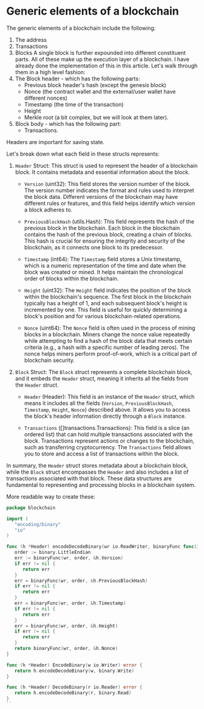 # Generic elements of a blockchain
The generic elements of a blockchain include the following:
1. The address
2. Transactions
3. Blocks
   A single block is further expounded into different constituent parts.
   All of these make up the execution layer of a blockchain.
   I have already done the implementation of this in this article.
   Let's walk through them in a high level fashion:
4. The Block header - which has the following parts:
   - Previous block header's hash (except the genesis block)
   - Nonce (the contract wallet and the external/user wallet have different nonces)
   - Timestamp (the time of the transaction)
   - Height
   - Merkle root (a bit complex, but we will look at them later).
5. Block body - which has the following part:
   - Transactions.

Headers are important for saving state.

Let's break down what each field in these structs represents:

1. `Header` Struct:
   This struct is used to represent the header of a blockchain block. It contains metadata and essential information about the block.

    - `Version` (uint32):
      This field stores the version number of the block. The version number indicates the format and rules used to interpret the block data. Different versions of the blockchain may have different rules or features, and this field helps identify which version a block adheres to.

    - `PreviousBlockHash` (utils.Hash):
      This field represents the hash of the previous block in the blockchain. Each block in the blockchain contains the hash of the previous block, creating a chain of blocks. This hash is crucial for ensuring the integrity and security of the blockchain, as it connects one block to its predecessor.

    - `Timestamp` (int64):
      The `Timestamp` field stores a Unix timestamp, which is a numeric representation of the time and date when the block was created or mined. It helps maintain the chronological order of blocks within the blockchain.

    - `Height` (uint32):
      The `Height` field indicates the position of the block within the blockchain's sequence. The first block in the blockchain typically has a height of 1, and each subsequent block's height is incremented by one. This field is useful for quickly determining a block's position and for various blockchain-related operations.

    - `Nonce` (uint64):
      The `Nonce` field is often used in the process of mining blocks in a blockchain. Miners change the nonce value repeatedly while attempting to find a hash of the block data that meets certain criteria (e.g., a hash with a specific number of leading zeros). The nonce helps miners perform proof-of-work, which is a critical part of blockchain security.

2. `Block` Struct:
   The `Block` struct represents a complete blockchain block, and it embeds the `Header` struct, meaning it inherits all the fields from the `Header` struct.

    - `Header` (Header):
      This field is an instance of the `Header` struct, which means it includes all the fields (`Version`, `PreviousBlockHash`, `Timestamp`, `Height`, `Nonce`) described above. It allows you to access the block's header information directly through a `Block` instance.

    - `Transactions` ([]transactions.Transactions):
      This field is a slice (an ordered list) that can hold multiple transactions associated with the block. Transactions represent actions or changes to the blockchain, such as transferring cryptocurrency. The `Transactions` field allows you to store and access a list of transactions within the block.

In summary, the `Header` struct stores metadata about a blockchain block, while the `Block` struct encompasses the `Header` and also includes a list of transactions associated with that block. These data structures are fundamental to representing and processing blocks in a blockchain system.


More readable way to create these:
```Go
package blockchain

import (
   "encoding/binary"
   "io"
)

func (h *Header) encodeDecodeBinary(wr io.ReadWriter, binaryFunc func(io.ReadWriter, binary.ByteOrder, interface{}) error) error {
   order := binary.LittleEndian
   err := binaryFunc(wr, order, &h.Version)
   if err != nil {
      return err
   }
   err = binaryFunc(wr, order, &h.PreviousBlockHash)
   if err != nil {
      return err
   }
   err = binaryFunc(wr, order, &h.Timestamp)
   if err != nil {
      return err
   }
   err = binaryFunc(wr, order, &h.Height)
   if err != nil {
      return err
   }
   return binaryFunc(wr, order, &h.Nonce)
}

func (h *Header) EncodeBinary(w io.Writer) error {
   return h.encodeDecodeBinary(w, binary.Write)
}

func (h *Header) DecodeBinary(r io.Reader) error {
   return h.encodeDecodeBinary(r, binary.Read)
}
``